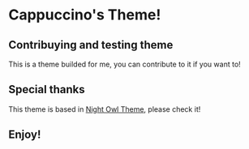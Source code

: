 # Cappuccino's Theme!

## Contribuying and testing theme
This is a theme builded for me, you can contribute to it if you want to!

## Special thanks
This theme is based in [Night Owl Theme](https://github.com/sdras/night-owl-vscode-theme), please check it!

## **Enjoy!**
